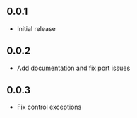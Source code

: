 ## 0.0.1

- Initial release

## 0.0.2

- Add documentation and fix port issues

## 0.0.3

- Fix control exceptions
